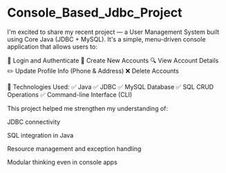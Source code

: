 # Console_Based_Jdbc_Project
I'm excited to share my recent project — a User Management System built using Core Java (JDBC + MySQL). It's a simple, menu-driven console application that allows users to:

🔐 Login and Authenticate
📝 Create New Accounts
🔍 View Account Details
✏️ Update Profile Info (Phone & Address)
❌ Delete Accounts

🧠 Technologies Used:
✅ Java
✅ JDBC
✅ MySQL Database
✅ SQL CRUD Operations
✅ Command-line Interface (CLI)

This project helped me strengthen my understanding of:

JDBC connectivity

SQL integration in Java

Resource management and exception handling

Modular thinking even in console apps
